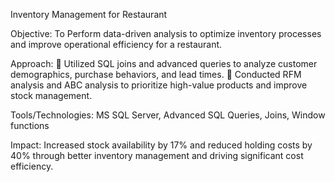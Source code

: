Inventory Management for Restaurant

Objective: To Perform data-driven analysis to optimize inventory processes and improve operational efficiency for a restaurant.

Approach:
	Utilized SQL joins and advanced queries to analyze customer demographics, purchase behaviors, and lead times.
	Conducted RFM analysis and ABC analysis to prioritize high-value products and improve stock management.

Tools/Technologies: MS SQL Server, Advanced SQL Queries, Joins, Window functions

Impact: Increased stock availability by 17% and reduced holding costs by 40% through better inventory management and driving significant cost efficiency.
